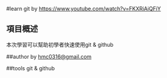 #learn git by https://www.youtube.com/watch?v=FKXRiAiQFiY

## 項目概述
本次學習可以幫助初學者快速使用git & github

##author by
hmc0316@gmail.com

##tools
git & github
